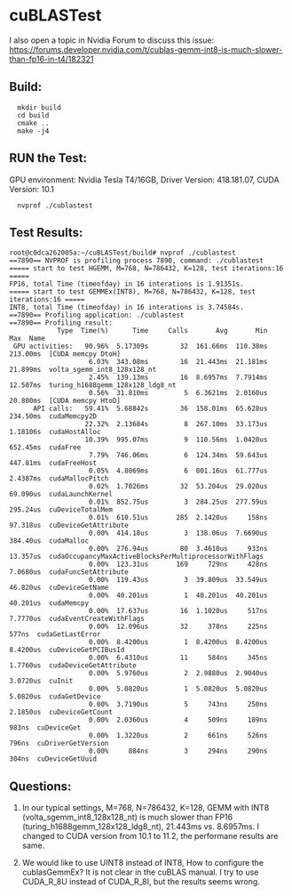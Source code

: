 # cuBLASTest

I also open a topic in Nvidia Forum to discuss this issue: https://forums.developer.nvidia.com/t/cublas-gemm-int8-is-much-slower-than-fp16-in-t4/182321

## Build:
```
  mkdir build
  cd build
  cmake ..
  make -j4
```

## RUN the Test:

GPU environment: Nvidia Tesla T4/16GB, Driver Version: 418.181.07, CUDA Version: 10.1

```
  nvprof ./cublastest
```

## Test Results:
```
root@c0dca262005a:~/cuBLASTest/build# nvprof ./cublastest
==7890== NVPROF is profiling process 7890, command: ./cublastest
===== start to test HGEMM, M=768, N=786432, K=128, test iterations:16 =====
FP16, total Time (timeofday) in 16 interations is 1.91351s.
===== start to test GEMMEx(INT8), M=768, N=786432, K=128, test iterations:16 =====
INT8, total Time (timeofday) in 16 interations is 3.74584s.
==7890== Profiling application: ./cublastest
==7890== Profiling result:
            Type  Time(%)      Time     Calls       Avg       Min       Max  Name
 GPU activities:   90.96%  5.17309s        32  161.66ms  110.38ms  213.00ms  [CUDA memcpy DtoH]
                    6.03%  343.08ms        16  21.443ms  21.181ms  21.899ms  volta_sgemm_int8_128x128_nt
                    2.45%  139.13ms        16  8.6957ms  7.7914ms  12.507ms  turing_h1688gemm_128x128_ldg8_nt
                    0.56%  31.810ms         5  6.3621ms  2.0160us  20.800ms  [CUDA memcpy HtoD]
      API calls:   59.41%  5.68842s        36  158.01ms  65.628us  234.50ms  cudaMemcpy2D
                   22.32%  2.13684s         8  267.10ms  33.173us  1.18106s  cudaHostAlloc
                   10.39%  995.07ms         9  110.56ms  1.0420us  652.45ms  cudaFree
                    7.79%  746.06ms         6  124.34ms  59.643us  447.81ms  cudaFreeHost
                    0.05%  4.8069ms         6  801.16us  61.777us  2.4387ms  cudaMallocPitch
                    0.02%  1.7026ms        32  53.204us  29.020us  69.090us  cudaLaunchKernel
                    0.01%  852.75us         3  284.25us  277.59us  295.24us  cuDeviceTotalMem
                    0.01%  610.51us       285  2.1420us     158ns  97.318us  cuDeviceGetAttribute
                    0.00%  414.18us         3  138.06us  7.6690us  384.40us  cudaMalloc
                    0.00%  276.94us        80  3.4610us     933ns  13.357us  cudaOccupancyMaxActiveBlocksPerMultiprocessorWithFlags
                    0.00%  123.31us       169     729ns     428ns  7.0680us  cudaFuncSetAttribute
                    0.00%  119.43us         3  39.809us  33.549us  46.820us  cuDeviceGetName
                    0.00%  40.201us         1  40.201us  40.201us  40.201us  cudaMemcpy
                    0.00%  17.637us        16  1.1020us     517ns  7.7770us  cudaEventCreateWithFlags
                    0.00%  12.096us        32     378ns     225ns     577ns  cudaGetLastError
                    0.00%  8.4200us         1  8.4200us  8.4200us  8.4200us  cuDeviceGetPCIBusId
                    0.00%  6.4310us        11     584ns     345ns  1.7760us  cudaDeviceGetAttribute
                    0.00%  5.9760us         2  2.9880us  2.9040us  3.0720us  cuInit
                    0.00%  5.0820us         1  5.0820us  5.0820us  5.0820us  cudaGetDevice
                    0.00%  3.7190us         5     743ns     250ns  2.1850us  cuDeviceGetCount
                    0.00%  2.0360us         4     509ns     189ns     983ns  cuDeviceGet
                    0.00%  1.3220us         2     661ns     526ns     796ns  cuDriverGetVersion
                    0.00%     884ns         3     294ns     290ns     304ns  cuDeviceGetUuid
```
## Questions:

1. In our typical settings, M=768, N=786432, K=128, GEMM with INT8 (volta_sgemm_int8_128x128_nt) is much slower than FP16 (turing_h1688gemm_128x128_ldg8_nt), 21.443ms vs. 8.6957ms. I changed to CUDA version from 10.1 to 11.2, the performane results are same.

2. We would like to use UINT8 instead of INT8, How to configure the cublasGemmEx? It is not clear in the cuBLAS manual. I try to use CUDA_R_8U instead of CUDA_R_8I, but the results seems wrong.
